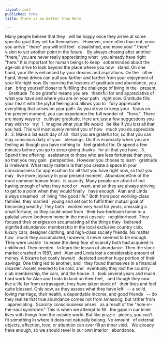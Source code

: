 ```yaml
---
layout: post
published: true
title: There is no better than Here

---
```

Many people believe that they   will be happy once they arrive at some specific goal they set for themselves.   However, more often than not, once you arrive " there" you will still feel   dissatisfied, and move your " there" vision to yet another point in the future.   By always chasing after another "there," you are never really appreciating what   you already have right "here." It is important for human beings to keep   soberminded about the age-old drive to look beyond the place where you now   stand. On one hand, your life is enhanced by your dreams and aspirations. On the   other hand, these drives can pull you farther and farther from your enjoyment of   your life right now. By learning the lessons of gratitude and abundance, you can   bring yourself closer to fulfilling the challenge of living in the   present.    Gratitude  To be grateful means you are   thankful for and appreciative of what you have and where you are on your path   right now. Gratitude fills your heart with the joyful feeling and allows you to   fully appreciate everything that arises on your path. As you strive to keep your   focus on the present moment, you can experience the full wonder of   "here."  There are many ways to   cultivate gratitude. Here are just a few suggestions you may wish to   try:  1. Imagine what your life would   be like if you lost all that you had. This will most surely remind you of how   much you do appreciate it.  2. Make a list each day of all   that you are grateful for, so that you can stay conscious daily of your   blessings. Do this especially when you are feeling as though you have nothing to   feel grateful for. Or spend a few minutes before you go to sleep giving thanks   for all that you have.  3. Spend time offering   assistance to those who are less fortunate than you, so that you may gain   perspective.  However you choose to learn   gratitude is irrelevant. What really matters is that you create a space in your   consciousness for appreciation for all that you have right now, so that you may   live more joyously in your present moment.  AbundanceOne of the most common human fears   is scarcity. Many people are afraid of not having enough of what they need or   want, and so they are always striving to get to a point when they would finally   have enough.  Alan and Linda always dreamed   of living "the good life." Both from poor working-class families, they married   young and set out to fulfill their mutual goal of becoming wealthy. They both   worked very hard for years, amassing a small fortune, so they could move from   their two-bedroom home to a palatial seven-bedroom home in the most upscale   neighborhood. They focused their energies on accumulating all the things they   believed signified abundance: membership in the local exclusive country club,   luxury cars, designer clothing, and high-class society friends. No matter how   much they accumulated, however, it never seemed to be enough. They were unable   to erase the deep fear of scarcity both had acquired in childhood. They needed   to learn the lesson of abundance. Then the stock market crashed in 1987, and   Alan and Linda lost a considerable amount of money. A bizarre but costly lawsuit   depleted another huge portion of their savings. One thing led to another, and   they found themselves in a financial disaster. Assets needed to be sold, and   eventually they lost the country club membership, the cars, and the house. It   took several years and much hard work for Alan and Linda to land on their feet,   and though they now live a life far from extravagant, they have taken stock of   their lives and feel quite blessed. Only now, as they assess what they have left   -- a solid, loving marriage, their health, a dependable income, and good friends   -- do they realize that true abundance comes not from amassing, but rather from   appreciating.  Scarcity consciousness arises   as a result of the "hole-in-the-soul syndrome." This is when we attempt to fill   the gaps in our inner lives with things from the outside world. But like puzzle   pieces, you can't fit something in where it does not naturally belong. No amount   of external objects, affection, love, or attention can ever fill an inner void.   We already have enough, so we should revel in our own interior   abundance.

